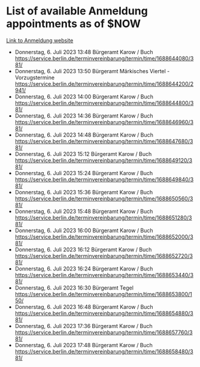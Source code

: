 # List of available Anmeldung appointments as of $NOW
[Link to Anmeldung website](https://service.berlin.de/terminvereinbarung/termin/tag.php?termin=1&anliegen[]=120686&dienstleisterlist=122210,122217,327316,122219,327312,122227,327314,122231,327346,122243,327348,122254,122252,329742,122260,329745,122262,329748,122271,327278,122273,327274,122277,327276,330436,122280,327294,122282,327290,122284,327292,122291,327270,122285,327266,122286,327264,122296,327268,150230,329760,122297,327286,122294,327284,122312,329763,122314,329775,122304,327330,122311,327334,122309,327332,317869,122281,327352,122279,329772,122283,122276,327324,122274,327326,122267,329766,122246,327318,122251,327320,122257,327322,122208,327298,122226,327300&herkunft=http%3A%2F%2Fservice.berlin.de%2Fdienstleistung%2F120686%2F)
- Donnerstag, 6. Juli 2023 13:48 Bürgeramt Karow / Buch https://service.berlin.de/terminvereinbarung/termin/time/1688644080/381/
- Donnerstag, 6. Juli 2023 13:50 Bürgeramt Märkisches Viertel - Vorzugstermine https://service.berlin.de/terminvereinbarung/termin/time/1688644200/2941/
- Donnerstag, 6. Juli 2023 14:00 Bürgeramt Karow / Buch https://service.berlin.de/terminvereinbarung/termin/time/1688644800/381/
- Donnerstag, 6. Juli 2023 14:36 Bürgeramt Karow / Buch https://service.berlin.de/terminvereinbarung/termin/time/1688646960/381/
- Donnerstag, 6. Juli 2023 14:48 Bürgeramt Karow / Buch https://service.berlin.de/terminvereinbarung/termin/time/1688647680/381/
- Donnerstag, 6. Juli 2023 15:12 Bürgeramt Karow / Buch https://service.berlin.de/terminvereinbarung/termin/time/1688649120/381/
- Donnerstag, 6. Juli 2023 15:24 Bürgeramt Karow / Buch https://service.berlin.de/terminvereinbarung/termin/time/1688649840/381/
- Donnerstag, 6. Juli 2023 15:36 Bürgeramt Karow / Buch https://service.berlin.de/terminvereinbarung/termin/time/1688650560/381/
- Donnerstag, 6. Juli 2023 15:48 Bürgeramt Karow / Buch https://service.berlin.de/terminvereinbarung/termin/time/1688651280/381/
- Donnerstag, 6. Juli 2023 16:00 Bürgeramt Karow / Buch https://service.berlin.de/terminvereinbarung/termin/time/1688652000/381/
- Donnerstag, 6. Juli 2023 16:12 Bürgeramt Karow / Buch https://service.berlin.de/terminvereinbarung/termin/time/1688652720/381/
- Donnerstag, 6. Juli 2023 16:24 Bürgeramt Karow / Buch https://service.berlin.de/terminvereinbarung/termin/time/1688653440/381/
- Donnerstag, 6. Juli 2023 16:30 Bürgeramt Tegel https://service.berlin.de/terminvereinbarung/termin/time/1688653800/150/
- Donnerstag, 6. Juli 2023 16:48 Bürgeramt Karow / Buch https://service.berlin.de/terminvereinbarung/termin/time/1688654880/381/
- Donnerstag, 6. Juli 2023 17:36 Bürgeramt Karow / Buch https://service.berlin.de/terminvereinbarung/termin/time/1688657760/381/
- Donnerstag, 6. Juli 2023 17:48 Bürgeramt Karow / Buch https://service.berlin.de/terminvereinbarung/termin/time/1688658480/381/
